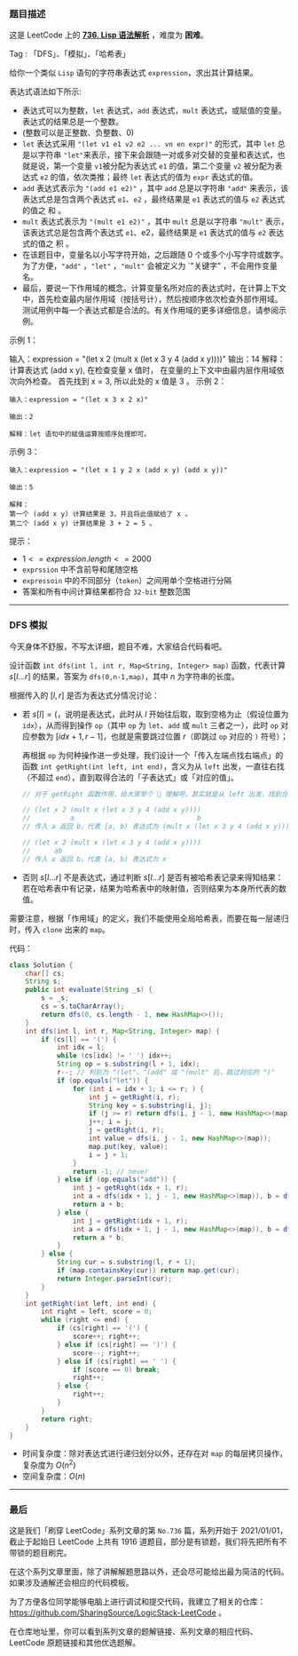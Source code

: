 ### 题目描述

这是 LeetCode 上的 **[736. Lisp 语法解析](https://leetcode.cn/problems/parse-lisp-expression/solution/by-ac_oier-i7w1/)** ，难度为 **困难**。

Tag : 「DFS」、「模拟」、「哈希表」



给你一个类似 `Lisp` 语句的字符串表达式 `expression`，求出其计算结果。

表达式语法如下所示:

* 表达式可以为整数，`let` 表达式，`add` 表达式，`mult` 表达式，或赋值的变量。表达式的结果总是一个整数。
* (整数可以是正整数、负整数、$0$)
* `let` 表达式采用 `"(let v1 e1 v2 e2 ... vn en expr)"` 的形式，其中 `let` 总是以字符串 `"let"`来表示，接下来会跟随一对或多对交替的变量和表达式，也就是说，第一个变量 `v1`被分配为表达式 `e1` 的值，第二个变量 `v2` 被分配为表达式 `e2` 的值，依次类推；最终 `let` 表达式的值为 `expr` 表达式的值。
* `add` 表达式表示为 `"(add e1 e2)"` ，其中 `add` 总是以字符串 `"add"` 来表示，该表达式总是包含两个表达式 `e1`、`e2` ，最终结果是 `e1` 表达式的值与 `e2` 表达式的值之 和 。
* `mult` 表达式表示为 `"(mult e1 e2)"` ，其中 `mult` 总是以字符串 `"mult"` 表示，该表达式总是包含两个表达式 `e1`、e2，最终结果是 `e1` 表达式的值与 `e2` 表达式的值之 积 。
* 在该题目中，变量名以小写字符开始，之后跟随 $0$ 个或多个小写字符或数字。为了方便，`"add"` ，`"let"` ，`"mult"` 会被定义为 `"关键字" ，不会用作变量名。
* 最后，要说一下作用域的概念。计算变量名所对应的表达式时，在计算上下文中，首先检查最内层作用域（按括号计），然后按顺序依次检查外部作用域。测试用例中每一个表达式都是合法的。有关作用域的更多详细信息，请参阅示例。

示例 1：

输入：expression = "(let x 2 (mult x (let x 3 y 4 (add x y))))"
输出：14
解释：
计算表达式 (add x y), 在检查变量 x 值时，
在变量的上下文中由最内层作用域依次向外检查。
首先找到 x = 3, 所以此处的 x 值是 3 。
示例 2：
```
输入：expression = "(let x 3 x 2 x)"

输出：2

解释：let 语句中的赋值运算按顺序处理即可。
```
示例 3：
```
输入：expression = "(let x 1 y 2 x (add x y) (add x y))"

输出：5

解释：
第一个 (add x y) 计算结果是 3，并且将此值赋给了 x 。 
第二个 (add x y) 计算结果是 3 + 2 = 5 。
```

提示：
* $1 <= expression.length <= 2000$
* `exprssion` 中不含前导和尾随空格
* `expressoin` 中的不同部分（`token`）之间用单个空格进行分隔
* 答案和所有中间计算结果都符合 `32-bit` 整数范围

---

### DFS 模拟

今天身体不舒服，不写太详细，题目不难，大家结合代码看吧。

设计函数 `int dfs(int l, int r, Map<String, Integer> map)` 函数，代表计算 $s[l...r]$ 的结果，答案为 `dfs(0,n-1,map)`，其中 $n$ 为字符串的长度。

根据传入的 $[l, r]$ 是否为表达式分情况讨论：

* 若 $s[l] = ($，说明是表达式，此时从 $l$ 开始往后取，取到空格为止（假设位置为 `idx`），从而得到操作 `op`（其中 `op` 为 `let`、`add` 或 `mult` 三者之一），此时 `op` 对应参数为 $[idx + 1, r - 1]$，也就是需要跳过位置 $r$（即跳过 `op` 对应的 `)` 符号）；

    再根据 `op` 为何种操作进一步处理，我们设计一个「传入左端点找右端点」的函数 `int getRight(int left, int end)`，含义为从 `left` 出发，一直往右找（不超过 `end`），直到取得合法的「子表达式」或「对应的值」。

    ```Java
    // 对于 getRight 函数作用，给大家举个 🌰 理解吧，其实就是从 left 出发，找到合法的「子表达式」或「值」为止

    // (let x 2 (mult x (let x 3 y 4 (add x y))))
    //          a                               b
    // 传入 a 返回 b，代表 [a, b) 表达式为 (mult x (let x 3 y 4 (add x y)))

    // (let x 2 (mult x (let x 3 y 4 (add x y))))
    //      ab
    // 传入 a 返回 b，代表 [a, b) 表达式为 x
    ```

* 否则 $s[l...r]$ 不是表达式，通过判断 $s[l...r]$ 是否有被哈希表记录来得知结果：若在哈希表中有记录，结果为哈希表中的映射值，否则结果为本身所代表的数值。

需要注意，根据「作用域」的定义，我们不能使用全局哈希表，而要在每一层递归时，传入 `clone` 出来的 `map`。

代码：
```Java
class Solution {
    char[] cs;
    String s;
    public int evaluate(String _s) {
        s = _s;
        cs = s.toCharArray();
        return dfs(0, cs.length - 1, new HashMap<>());
    }
    int dfs(int l, int r, Map<String, Integer> map) {
        if (cs[l] == '(') {
            int idx = l;
            while (cs[idx] != ' ') idx++;
            String op = s.substring(l + 1, idx);
            r--; // 判别为 "(let"、"(add" 或 "(mult" 后，跳过对应的 ")"
            if (op.equals("let")) {
                for (int i = idx + 1; i <= r; ) {
                    int j = getRight(i, r);
                    String key = s.substring(i, j);
                    if (j >= r) return dfs(i, j - 1, new HashMap<>(map));
                    j++; i = j;
                    j = getRight(i, r);
                    int value = dfs(i, j - 1, new HashMap<>(map));
                    map.put(key, value);
                    i = j + 1;
                }
                return -1; // never
            } else if (op.equals("add")) {
                int j = getRight(idx + 1, r);
                int a = dfs(idx + 1, j - 1, new HashMap<>(map)), b = dfs(j + 1, r, new HashMap<>(map));
                return a + b;
            } else {
                int j = getRight(idx + 1, r);
                int a = dfs(idx + 1, j - 1, new HashMap<>(map)), b = dfs(j + 1, r, new HashMap<>(map));
                return a * b;
            }
        } else {
            String cur = s.substring(l, r + 1);
            if (map.containsKey(cur)) return map.get(cur);
            return Integer.parseInt(cur);
        }
    }
    int getRight(int left, int end) {
        int right = left, score = 0;
        while (right <= end) {
            if (cs[right] == '(') {
                score++; right++;
            } else if (cs[right] == ')') {
                score--; right++;
            } else if (cs[right] == ' ') {
                if (score == 0) break;
                right++;
            } else {
                right++;
            }
        }
        return right;
    }
}
```
* 时间复杂度：除对表达式进行递归划分以外，还存在对 `map` 的每层拷贝操作，复杂度为 $O(n^2)$
* 空间复杂度：$O(n)$

---

### 最后

这是我们「刷穿 LeetCode」系列文章的第 `No.736` 篇，系列开始于 2021/01/01，截止于起始日 LeetCode 上共有 1916 道题目，部分是有锁题，我们将先把所有不带锁的题目刷完。

在这个系列文章里面，除了讲解解题思路以外，还会尽可能给出最为简洁的代码。如果涉及通解还会相应的代码模板。

为了方便各位同学能够电脑上进行调试和提交代码，我建立了相关的仓库：https://github.com/SharingSource/LogicStack-LeetCode 。

在仓库地址里，你可以看到系列文章的题解链接、系列文章的相应代码、LeetCode 原题链接和其他优选题解。

